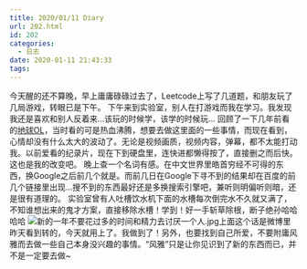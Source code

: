 ```yaml
---
title: 2020/01/11 Diary
url: 202.html
id: 202
categories:
  - 日志
date: 2020-01-11 21:43:33
tags:
---
```


今天醒的还不算晚，早上庸庸碌碌过去了，Leetcode上写了几道题，和朋友玩了几局游戏，转眼已是下午。 下午来到实验室，别人在打游戏而我在学习。我发现我还是喜欢和别人反着来...该玩的时候学，该学的时候玩... 回顾了一下几年前看的[地球OL](https://www.bilibili.com/video/av850938)，当时看的可是热血沸腾，想要去做这里面的一些事情，而现在看到，心情却没有什么太大的波动了。无论是视频画质，视频内容，弹幕，都不太能打动我。以前爱看的纪录片，现在下到硬盘里，连快进都懒得按了，直接删之而后快。这也是我的改变吧。 晚上查一个名词有感。在中文世界里皓首穷经不可得的东西，换Google之后前几个就是。而前几日在Google下寻不到的结果却在百度的前几个链接里出现...搜不到的东西最好还是多换搜索引擎吧，兼听则明偏听则暗，还是很有道理的。 实验室曾有人吐槽饮水机下面的水槽每次倒完水不久就又满了，不知谁想出来的鬼才方案，直接移除水槽！学到！好一手斩草除根，断子绝孙哈哈哈哈 ![新的一年不要花过多的时间和精力去讨厌一个人.jpg](https://i.loli.net/2020/10/02/le7FxA6LQbUM4um.jpg)上面这个话是微博里昨天看到转的，今天就用上了。我做到了！另外，也要找到自己所爱，不要附庸风雅而去做一些自己本身没兴趣的事情。“风雅”只是让你见识到了新的东西而已，并不是一定要去做~